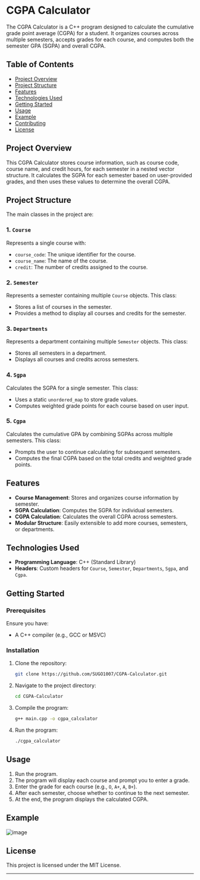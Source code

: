 # CGPA Calculator

The CGPA Calculator is a C++ program designed to calculate the cumulative grade point average (CGPA) for a student. It organizes courses across multiple semesters, accepts grades for each course, and computes both the semester GPA (SGPA) and overall CGPA.

## Table of Contents

- [Project Overview](#project-overview)
- [Project Structure](#project-structure)
- [Features](#features)
- [Technologies Used](#technologies-used)
- [Getting Started](#getting-started)
- [Usage](#usage)
- [Example](#example)
- [Contributing](#contributing)
- [License](#license)

## Project Overview

This CGPA Calculator stores course information, such as course code, course name, and credit hours, for each semester in a nested vector structure. It calculates the SGPA for each semester based on user-provided grades, and then uses these values to determine the overall CGPA.

## Project Structure

The main classes in the project are:

### 1. `Course`

Represents a single course with:
- `course_code`: The unique identifier for the course.
- `course_name`: The name of the course.
- `credit`: The number of credits assigned to the course.

### 2. `Semester`

Represents a semester containing multiple `Course` objects. This class:
- Stores a list of courses in the semester.
- Provides a method to display all courses and credits for the semester.

### 3. `Departments`

Represents a department containing multiple `Semester` objects. This class:
- Stores all semesters in a department.
- Displays all courses and credits across semesters.

### 4. `Sgpa`

Calculates the SGPA for a single semester. This class:
- Uses a static `unordered_map` to store grade values.
- Computes weighted grade points for each course based on user input.

### 5. `Cgpa`

Calculates the cumulative GPA by combining SGPAs across multiple semesters. This class:
- Prompts the user to continue calculating for subsequent semesters.
- Computes the final CGPA based on the total credits and weighted grade points.

## Features

- **Course Management**: Stores and organizes course information by semester.
- **SGPA Calculation**: Computes the SGPA for individual semesters.
- **CGPA Calculation**: Calculates the overall CGPA across semesters.
- **Modular Structure**: Easily extensible to add more courses, semesters, or departments.

## Technologies Used

- **Programming Language**: C++ (Standard Library)
- **Headers**: Custom headers for `Course`, `Semester`, `Departments`, `Sgpa`, and `Cgpa`.

## Getting Started

### Prerequisites

Ensure you have:
- A C++ compiler (e.g., GCC or MSVC)

### Installation

1. Clone the repository:
   ```bash
   git clone https://github.com/SUGO1007/CGPA-Calculator.git
   ```
2. Navigate to the project directory:
   ```bash
   cd CGPA-Calculator
   ```
3. Compile the program:
   ```bash
   g++ main.cpp -o cgpa_calculator
   ```
4. Run the program:
   ```bash
   ./cgpa_calculator
   ```

## Usage

1. Run the program.
2. The program will display each course and prompt you to enter a grade.
3. Enter the grade for each course (e.g., `O`, `A+`, `A`, `B+`).
4. After each semester, choose whether to continue to the next semester.
5. At the end, the program displays the calculated CGPA.

## Example

![image](https://github.com/user-attachments/assets/a5e3ebcf-a5c5-48ec-8a6d-8981e2543f2d)




## License

This project is licensed under the MIT License.

--- 

